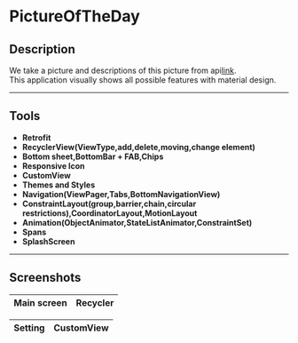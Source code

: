 # PictureOfTheDay

## Description

We take a picture and descriptions of this picture from api[link](https://api.github.com).<br/>
This application visually shows all possible features with material design.

---

## Tools

- **Retrofit**<br/>
- **RecyclerView(ViewType,add,delete,moving,change element)**<br/>
- **Bottom sheet,BottomBar + FAB,Chips**<br/>
- **Responsive Icon**<br/>
- **CustomView**<br/>
- **Themes and Styles**<br/>
- **Navigation(ViewPager,Tabs,BottomNavigationView)**<br/>
- **ConstraintLayout(group,barrier,chain,circular restrictions),CoordinatorLayout,MotionLayout**<br/>
- **Animation(ObjectAnimator,StateListAnimator,ConstraintSet)**<br/>
- **Spans**<br/>
- **SplashScreen**<br/>

---
## Screenshots

Main screen | Recycler 
---|---

Setting | CustomView
---|---
